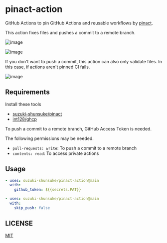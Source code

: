 # pinact-action

GitHub Actions to pin GitHub Actions and reusable workflows by [pinact](https://github.com/suzuki-shunsuke/pinact).

This action fixes files and pushes a commit to a remote branch.

![image](https://github.com/suzuki-shunsuke/pinact-action/assets/13323303/dd301d04-152c-49ac-bdf3-dbf8293b376f)

![image](https://github.com/suzuki-shunsuke/pinact-action/assets/13323303/bcc1de57-0893-4536-b4bb-db2c9ed34231)

If you don't want to push a commit, this action can also only validate files.
In this case, if actions aren't pinned CI fails.

![image](https://github.com/suzuki-shunsuke/pinact-action/assets/13323303/fc3ba9c1-561e-4bfe-8c73-5874bbcae69c)

## Requirements

Install these tools

- [suzuki-shunsuke/pinact](https://github.com/suzuki-shunsuke/pinact#install)
- [int128/ghcp](https://github.com/int128/ghcp)

To push a commit to a remote branch, GitHub Access Token is needed.

The following permissions may be needed.

- `pull-requests: write`: To push a commit to a remote branch
- `contents: read`: To access private actions

## Usage

```yaml
- uses: suzuki-shunsuke/pinact-action@main
  with:
    github_token: ${{secrets.PAT}}
```

```yaml
- uses: suzuki-shunsuke/pinact-action@main
  with:
    skip_push: false
```

## LICENSE

[MIT](LICENSE)
